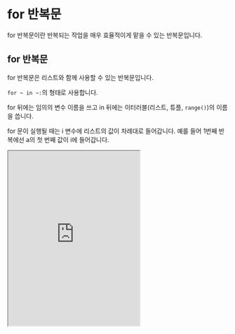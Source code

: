 # for 반복문

for 반복문이란 반복되는 작업을 매우 효율적이게 맡을 수 있는 반복문입니다.

## for 반복문

for 반복문은 리스트와 함께 사용할 수 있는 반복문입니다.

`for ~ in ~:`의 형태로 사용합니다.

for 뒤에는 임의의 변수 이름을 쓰고 in 뒤에는 이터러블(리스트, 튜플, `range()`)의 이름을 씁니다.

for 문이 실행될 때는 i 변수에 리스트의 값이 차례대로 들어갑니다. 예를 들어 1번째 반복에선 a의 첫 번째 값이 i에 들어갑니다.

<iframe
  loading="lazy"
  title="Python IDLE Trinket"
  src="https://trinket.io/embed/python3/b3dec1798f"
  height="400"
/>

## `for` + `range()`

특정한 개수만큼 반복을 시킬 수도 있습니다.

바로 `range()` 메서드를 쓰면 됩니다.

`range()` 메서드는 괄호 안에 쓴 길이 만큼의 리스트를 생성해 줍니다.

`range()` 함수에 대한 더 자세한 내용은 조금 뒤 배우겠습니다.

<iframe
  loading="lazy"
  title="Python IDLE Trinket"
  src="https://trinket.io/embed/python3/dab1cb41c0"
  height="400"
/>

## for + else

조건문에서 공부했던 else를 for과 같이 사용하면 for의 range가 끝나면 else문 안에 있는 파이썬 코드를 실행합니다.

<iframe
  loading="lazy"
  title="Python IDLE Trinket"
  src="https://trinket.io/embed/python3/4712475b5d"
  height="400"
/>

:::note for 반복문은 하나하나 값을 모두 가지고 와서 for 문 안에 있는 코드를 실행하는 코드여서 매우 느립니다.

느린 for 반복문을 사용할 때 변수를 미리 지정하고 변수의 이름을 넣는 것이 더 빠릅니다.

예를 들어 `range(5)`을 변수 안에 저장하여` for i in range()` 대신 `for i in (name)`을 실행하면 조금 더 빨라집니다. :::

## 반복 중단

반복을 하다가 중단시킬 수도 있습니다.

`break`라는 코드를 사용하면 됩니다.

`break`는 반복문(`while`, `for` 모두 포함) 내에 들어가면 멈추는 조건을 만족하지 않아도 반복문을 강제로 중단시킵니다.

옆에 있는 예시에서는 for 반복문이 0에서 10까지 반복하며 그 수를 출력합니다.

하지만 만일 수가 5가 된다면 바로 for 반복문을 멈추고 `Done!!!`을 출력합니다.

<iframe
  loading="lazy"
  title="Python IDLE Trinket"
  src="https://trinket.io/embed/python3/9f190d6a4f"
  height="400"
/>

## Iterable

for 반복문을 사용하여 리스트에 있는 아이템을 순환하며 하나씩 선택하여 사용할 수 있습니다.

이런 순환이 가능한 변수를 Iterable(이-터-러-블)이라고 합니다.

옆에 있는 CODE1은 이터러블을 사용한 for 문의 예시입니다.

CODE2는 for 반복문을 줄인 코드입니다.

`[x for x in range(3)]`는 `[0, 1, 2]`와 같습니다. 첫 번째 있는 값은 각 아이템의 값이고 첫 번째 다음에는 for 반복문 형태와 같습니다.

리스트 안에 for 반복문 코드가 있습니다.

for 키워드 전에는 돌려주는 값이고 그다음은 원래 for 반복문 형태와 같습니다.

<iframe
  loading="lazy"
  title="Python IDLE Trinket"
  src="https://trinket.io/embed/python3/a532b0eef6"
  height="400"
/>

## Generator

Generator(제너레이터)는 이터러블과 같다고 할 수 있습니다.

하지만 데이터(예: 튜플)를 만든 후 바로 삭제를 합니다.

`myList`를 사용해서 for 반복문을 다시 실행할 수 없습니다.

<iframe
  loading="lazy"
  title="Python IDLE Trinket"
  src="https://trinket.io/embed/python3/c87eacfde8"
  height="400"
/>

## yield

yield는 `return`과 비슷한 기능을 가지고 있습니다.

yield를 사용하면 매우 효율적이게 작업을 처리할 수 있습니다.

1. 먼저, 제너레이터 함수를 만듭니다.
2. 다음에 제너레이터 함수 안에 for 반복문을 넣은 후 yield 키워드를 사용하여 제너레이터 함수를 사용할 때 되돌려지는 리스트를 만듭니다.
3. 변수 안에 되돌려지는 리스트를 만듭니다.
4. for 반복문을 만듭니다.

<iframe
  loading="lazy"
  title="Python IDLE Trinket"
  src="https://trinket.io/embed/python3/c9ce2cddc8"
  height="400"
/>

## `iter()`와 \_\_next\_\_()

`iter()` 메서드를 사용하면 for 반복문을 대신할 수 있습니다.

`iter()` 함수를 사용하면 for 반복과 비슷한 이터러블을 만듭니다.

`__next__()` 메서드를 사용하면 i의 값을 하나하나 돌려줍니다.

`__next__()`를 사용할 때마다 새로운 값 하나하나가 새롭게 나타납니다.

만일 마지막 값까지 도착했고 더 이상 값이 존재하지 않는데 `__next__()` 메서드를 사용했다면 에러가 생깁니다.

<iframe
  loading="lazy"
  title="Python IDLE Trinket"
  src="https://trinket.io/embed/python3/496fc82d74"
  height="400"
/>

## `range()`

`range()`는 for 반복문을 사용할 때 매우 유용합니다.

`range()` 함수는 숫자로 구성된 리스트를 돌려주는 함수입니다.

`range(start, stop, step)`가 있습니다.

`start`는 숫자의 시작입니다. `stop`은 숫자의 끝입니다. `step`은 숫자 간의 간격입니다.

<iframe
  loading="lazy"
  title="Python IDLE Trinket"
  src="https://trinket.io/embed/python3/31f75bee24"
  height="400"
/>
